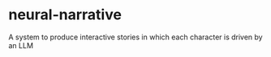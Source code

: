 # neural-narrative
A system to produce interactive stories in which each character is driven by an LLM
